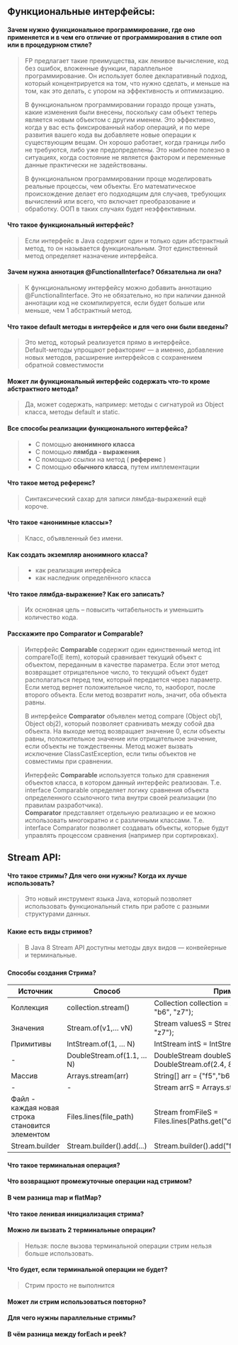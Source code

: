 ## Функциональные интерфейсы:

####  Зачем нужно функциональное программирование, где оно применяется и в чем его отличие от программирования в стиле ооп или в процедурном стиле?
>FP предлагает такие преимущества, как ленивое вычисление, код без ошибок, вложенные 
функции, параллельное программирование. Он использует более декларативный подход, 
который концентрируется на том, что нужно сделать, и меньше на том, как это делать, 
с упором на эффективность и оптимизацию.  
> 
>В функциональном программировании гораздо проще узнать, какие изменения были внесены,
поскольку сам объект теперь является новым объектом с другим именем. Это эффективно,
когда у вас есть фиксированный набор операций, и по мере развития вашего кода вы 
добавляете новые операции к существующим вещам.
> Он хорошо работает, когда границы либо не требуются, либо уже предопределены. 
Это наиболее полезно в ситуациях, когда состояние не является фактором и переменные 
данные практически не задействованы.
>
>В функциональном программировании проще моделировать реальные процессы, чем объекты. 
Его математическое происхождение делает его подходящим для случаев, требующих 
вычислений или всего, что включает преобразование и обработку. ООП в таких 
случаях будет неэффективным.

#### Что такое функциональный интерфейс?
>Если интерфейс в Java содержит один и только один абстрактный метод, то он называется 
функциональным. Этот единственный метод определяет назначение интерфейса.

#### Зачем нужна аннотация @FunctionalInterface? Обязательна ли она?
>К функциональному интерфейсу можно добавить аннотацию @FunctionalInterface. 
Это не обязательно, но при наличии данной аннотации код не скомпилируется, если 
будет больше или меньше, чем 1 абстрактный метод.

#### Что такое default методы в интерфейсе и для чего они были введены?
>Это метод, который реализуется прямо в интерфейсе.  
Default-методы упрощают рефакторинг — а именно, добавление новых методов,
расширение интерфейсов с сохранением обратной совместимости

#### Может ли функциональный интерфейс содержать что-то кроме абстрактного метода?
>Да, может содержать, например: методы с сигнатурой из Object класса, методы
default и static.

#### Все способы реализации функционального интерфейса?
>- С помощью <b>анонимного класса</b>
>- С помощью <b>лямбда - выражения</b>.
>- С помощью ссылки на метод ( <b>референс</b> )
>- С помощью <b>обычного класса</b>, путем имплементации

#### Что такое метод референс?
>Синтаксический сахар для записи лямбда-выражений ещё короче.

#### Что такое «анонимные классы»?
>Класс, объявленный без имени.

#### Как создать экземпляр анонимного класса?
>- как реализация интерфейса
>- как наследник определённого класса

#### Что такое лямбда-выражение? Как его записать?
>Их основная цель – повысить читабельность и уменьшить количество кода.

#### Расскажите про Comparator и Comparable?
>Интерфейс <b>Comparable</b> содержит один единственный метод int compareTo(E item), 
который сравнивает текущий объект с объектом, переданным в качестве параметра. 
Если этот метод возвращает отрицательное число, то текущий объект будет располагаться 
перед тем, который передается через параметр. Если метод вернет положительное число, 
то, наоборот, после второго объекта. Если метод возвратит ноль, значит, оба объекта равны.
> 
>В интерфейсе <b>Comparator</b> объявлен метод compare (Object obj1, Object obj2), который
позволяет сравнивать между собой два объекта. На выходе метод возвращает значение 0,
если объекты равны, положительное значение или отрицательное значение, если объекты 
не тождественны. Метод может вызвать исключение ClassCastException, если типы объектов 
не совместимы при сравнении.
> 
> Интерфейс <b>Comparable</b> используется только для сравнения объектов класса, в котором 
данный интерфейс реализован. Т.е. interface Comparable определяет логику сравнения объекта
определенного ссылочного типа внутри своей реализации (по правилам разработчика).  
<b>Comparator</b> представляет отдельную реализацию и ее можно использовать многократно и 
с различными классами. Т.е. interface Comparator позволяет создавать объекты, которые 
будут управлять процессом сравнения (например при сортировках).


## Stream API:

#### Что такое стримы? Для чего они нужны? Когда их лучше использовать?
>Это новый инструмент языка Java, который позволяет использовать функциональный стиль при 
работе с разными структурами данных.
###
#### Какие есть виды стримов?
>В Java 8 Stream API доступны методы двух видов — конвейерные и терминальные.
###
#### Способы создания Стрима?

| Источник | Способ | Пример |
|------------------|--------|---
|Коллекция|collection.stream()| Collection<String> collection = Arrays.asList("f5", "b6", "z7");
|Значения|Stream.of(v1,… vN)| Stream<String> valuesS = Stream.of("f5", "b6", "z7"); 
|Примитивы|IntStream.of(1, … N)|IntStream intS = IntStream.of(9, 8, 7);
| -     |DoubleStream.of(1.1, … N)| DoubleStream doubleS = DoubleStream.of(2.4, 8.9);
| Массив|Arrays.stream(arr)	|String[] arr = {"f5","b6","z7"}; 
|- |- | Stream<String> arrS = Arrays.stream(arr);
|Файл - каждая новая строка становится элементом|Files.lines(file_path)	|Stream<String> fromFileS = Files.lines(Paths.get("doc.txt"))
|Stream.builder	|Stream.builder().add(...)|Stream.builder().add("f5").add("b6").build()



#### Что такое терминальная операция?
>
#### Что возвращают промежуточные операции над стримом?
>
#### В чем разница map и flatMap?
>
#### Что такое ленивая инициализация стрима?
>
#### Можно ли вызвать 2 терминальные операции? 
>Нельзя: после вызова терминальной операции стрим нельзя больше использовать.
#### Что будет, если терминальной операции не будет?
>Стрим просто не выполнится
#### Может ли стрим использоваться повторно?
>
#### Для чего нужны параллельные стримы?
>
#### В чём разница между forEach и peek?
>